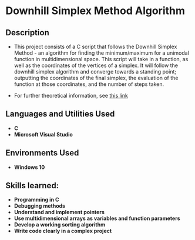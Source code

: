 <h1>Downhill Simplex Method Algorithm</h1>

<h2>Description</h2>

- This project consists of a C script that follows the Downhill Simplex Method - an algorithm for finding the minimum/maximum for a unimodal function in multidimensional space. This script will take in a function, as well as the coordinates of the vertices of a simplex. It will follow the downhill simplex algorithm and converge towards a standing point; outputting the coordinates of the final simplex, the evaluation of the function at those coordinates, and the number of steps taken. 

- For further theoretical information, see [this link](https://en.wikipedia.org/wiki/Nelder%E2%80%93Mead_method)

<h2>Languages and Utilities Used</h2>

- <b>C</b> 
- <b>Microsoft Visual Studio</b>

<h2>Environments Used </h2>

- <b>Windows 10</b>

<h2>Skills learned:</h2>

- <b>Programming in C</b> 
- <b>Debugging methods</b>
- <b>Understand and implement pointers</b>
- <b>Use multidimensional arrays as variables and function parameters</b>
- <b>Develop a working sorting algorithm</b>
- <b>Write code clearly in a complex project</b>

<!--
 ```diff
- text in red
+ text in green
! text in orange
# text in gray
@@ text in purple (and bold)@@
```
--!>
